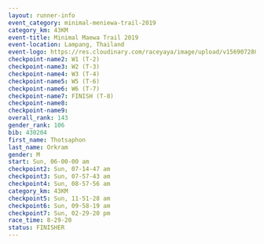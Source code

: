 ```yaml
---
layout: runner-info 
event_category: minimal-meniewa-trail-2019 
category_km: 43KM
event-title: Minimal Maewa Trail 2019 
event-location: Lampang, Thailand 
event-logo: https://res.cloudinary.com/raceyaya/image/upload/v1569072805/logo/minimal-trail_ktnvsp.jpg 
checkpoint-name2: W1 (T-2) 
checkpoint-name3: W2 (T-3) 
checkpoint-name4: W3 (T-4) 
checkpoint-name5: W5 (T-6) 
checkpoint-name6: W6 (T-7) 
checkpoint-name7: FINISH (T-8) 
checkpoint-name8: 
checkpoint-name9: 
overall_rank: 143
gender_rank: 106
bib: 430204
first_name: Thotsaphon
last_name: Orkram
gender: M
start: Sun, 06-00-00 am
checkpoint2: Sun, 07-14-47 am
checkpoint3: Sun, 07-57-43 am
checkpoint4: Sun, 08-57-56 am
category_km: 43KM
checkpoint5: Sun, 11-51-28 am
checkpoint6: Sun, 09-58-19 am
checkpoint7: Sun, 02-29-20 pm
race_time: 8-29-20
status: FINISHER
---
```

